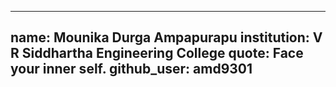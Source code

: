 
---
name: Mounika Durga Ampapurapu
institution: V R Siddhartha Engineering College
quote: Face your inner self.
github_user: amd9301
---
